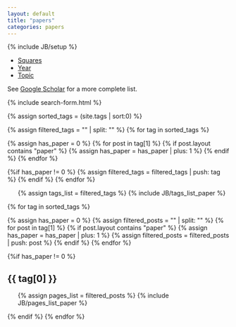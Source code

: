 ```yaml
---
layout: default
title: "papers"
categories: papers
---
```

{% include JB/setup %}



<div class="row">
	<div class="col-md-12">
		<div class="centered-pills">
			<ul class="nav nav-pills note-button">
				<li role="presentation">
					<a class="off" href="/papers/">
						<i class="fa fa-binoculars fa-fw"></i> Squares
					</a>
				</li>
				<li role="presentation" >
					<a class="off" href="/papers/archive/">
						<i class="fa fa-calendar fa-fw"></i> Year
					</a>
				</li>
				<li role="presentation"  class="active">
					<a class="off" href="/papers/archive/index_by_topic">
						<i class="fa fa-podcast fa-fw"></i> Topic
					</a>
				</li>
			</ul>
		</div>
		<div class="bigspacer"></div>
	</div>
</div>



See <a href="https://scholar.google.com/citations?user=3ffCNrEAAAAJ&hl=en">Google Scholar</a> for a more complete list. <br>

<div>
{% include search-form.html %}
</div>

<div class="container">
<div class="bigspacer"></div>

{% assign sorted_tags = (site.tags | sort:0) %}
<!-- {% for tag in sorted_tags %}
<li>{{ tag | first }}</li>
{% endfor %} -->

{% assign filtered_tags = "" | split: "" %}
{% for tag in sorted_tags %} 
   <!-- check if there are papers with this tag -->
  {% assign has_paper = 0 %}
  {% for post in tag[1] %}
  {% if post.layout contains "paper" %}
	{% assign has_paper = has_paper | plus: 1 %}
  {% endif %}
  {% endfor %}

  <!-- add to list only if there are papers with the current tag -->
  {%if has_paper != 0 %}
  {% assign filtered_tags = filtered_tags | push: tag %}
  {% endif %} 
{% endfor %}

<ul class="tag_box inline">
  {% assign tags_list = filtered_tags %} 
  {% include JB/tags_list_paper %}
</ul>

{% for tag in sorted_tags %} 
   <!-- check if there are papers with this tag -->
  {% assign has_paper = 0 %}
  {% assign filtered_posts = "" | split: "" %}
  {% for post in tag[1] %}
  {% if post.layout contains "paper" %}
	{% assign has_paper = has_paper | plus: 1 %}
	{% assign filtered_posts = filtered_posts | push: post %}
  {% endif %}
  {% endfor %}

  <!-- add to list only if there are papers with the current tag -->
  {%if has_paper != 0 %}
  <h2 id="{{ tag[0] }}-ref">{{ tag[0] }}</h2>
  <ul>
    {% assign pages_list = filtered_posts %}  
    {% include JB/pages_list_paper %}
  </ul>
  {% endif %} 
{% endfor %}

</div>